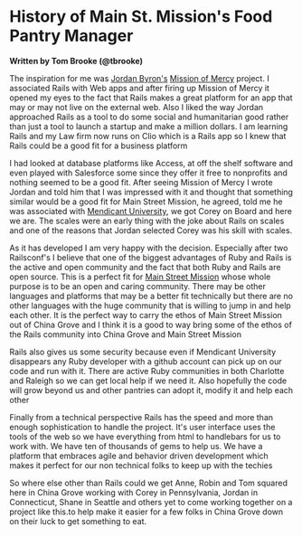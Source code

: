 # History of Main St. Mission's Food Pantry Manager

__Written by Tom Brooke (@tbrooke)__

The inspiration for me was [Jordan Byron's][jb]
[Mission of Mercy][mom] project. I associated Rails with Web
apps and after firing up Mission of Mercy it opened my eyes to the fact
that Rails makes a great platform for an app that may or may not live on
the external web. Also I liked the way Jordan approached Rails as a tool to
do some social and humanitarian good rather than just a tool to launch a
startup and make a  million dollars. I am learning Rails and my Law firm
now runs on Clio which is a Rails app so I knew that Rails could be a good
fit for a business platform

I had looked at database platforms like Access, at off the shelf software
and even played with Salesforce some since they offer it free to nonprofits
and nothing seemed to be a good fit. After seeing Mission of Mercy I wrote
Jordan and told him that I was impressed with it and thought that something
similar would be a good fit for Main Street Mission, he agreed, told me he
was associated with [Mendicant University][mu], we got Corey on Board and here
we are. The scales were an early thing with the joke about Rails on scales and
one of the reasons that Jordan selected Corey was his skill with scales.

As it has developed I am very happy with the decision. Especially after two
Railsconf's I believe that one of the biggest advantages of Ruby and Rails
is the active and open community and the fact that both Ruby and Rails are
open source. This is a perfect fit for [Main Street Mission][msm] whose whole
purpose is to be an open and caring community. There may be other languages
and platforms that may be a better fit technically but there are no other
languages with the huge community that is willing to jump in and help each
other. It is the perfect way to carry the ethos of Main Street Mission out
of China Grove and I think it is a good to way bring some of the ethos of
the Rails community into China Grove and Main Street Mission

Rails also gives us some security because even if Mendicant University
disappears any Ruby developer with a github account can pick up
on our code and run with it. There are active Ruby communities in both
Charlotte and Raleigh so we can get local help if we need it. Also
hopefully the code will grow beyond us and other pantries can adopt it,
modify it and help each other

Finally from a technical perspective Rails has the speed and more than
enough sophistication to handle the project. It's user interface uses the
tools of the web so we have everything from html to handlebars for us to
work with.  We have ten of thousands of gems to help us. We have a platform
that embraces agile and behavior driven development which makes it perfect
for our non technical folks to keep up with the techies

So where else other than Rails could we get Anne, Robin and Tom squared
here in China Grove working with Corey in Pennsylvania, Jordan in Connecticut,
Shane in Seattle and others yet to come working together on a project like
this.to help make it easier for a few folks in China Grove down on their
luck to get something to eat.

[jb]: http://jordanbyron.com
[mom]: https://github.com/mission-of-mercy/mission-of-mercy#readme
[msm]: http://msm2.webvanta.com/
[mu]: http://mendicantuniversity.org